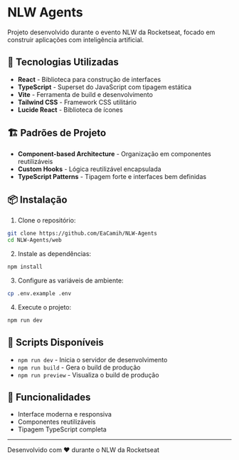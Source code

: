 # NLW Agents

Projeto desenvolvido durante o evento NLW da Rocketseat, focado em construir aplicações com inteligência artificial.

## 🚀 Tecnologias Utilizadas

- **React** - Biblioteca para construção de interfaces
- **TypeScript** - Superset do JavaScript com tipagem estática
- **Vite** - Ferramenta de build e desenvolvimento
- **Tailwind CSS** - Framework CSS utilitário
- **Lucide React** - Biblioteca de ícones

## 🏗️ Padrões de Projeto

- **Component-based Architecture** - Organização em componentes reutilizáveis
- **Custom Hooks** - Lógica reutilizável encapsulada
- **TypeScript Patterns** - Tipagem forte e interfaces bem definidas

## 📦 Instalação

1. Clone o repositório:
```bash
git clone https://github.com/EaCamih/NLW-Agents
cd NLW-Agents/web
```

2. Instale as dependências:
```bash
npm install
```

3. Configure as variáveis de ambiente:
```bash
cp .env.example .env
```

4. Execute o projeto:
```bash
npm run dev
```

## 🔧 Scripts Disponíveis

- `npm run dev` - Inicia o servidor de desenvolvimento
- `npm run build` - Gera o build de produção
- `npm run preview` - Visualiza o build de produção

## 🎯 Funcionalidades

- Interface moderna e responsiva
- Componentes reutilizáveis
- Tipagem TypeScript completa

---

Desenvolvido com ❤️ durante o NLW da Rocketseat
